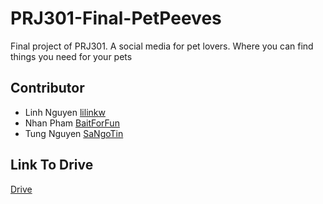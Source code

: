 # PRJ301-Final-PetPeeves

Final project of PRJ301. A social media for pet lovers. Where you can find things you need for your pets

## Contributor


- Linh Nguyen <a href="https://github.com/lilinkw">lilinkw</a>
- Nhan Pham <a href="https://github.com/BaitForFun">BaitForFun</a>
- Tung Nguyen <a href="https://github.com/SaNgoTin">SaNgoTin</a>

## Link To Drive

[Drive](https://drive.google.com/drive/u/0/folders/1YJi6a4lLgLpQU36f9GQZPLE9A330pOnm)
